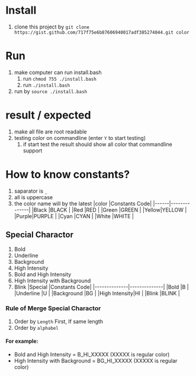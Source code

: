 # Install
1. clone this project by `git clone https://gist.github.com/717f75e6b87606940017adf385274044.git color`

# Run
1. make computer can run install.bash
    1. run `chmod 755 ./install.bash`
    2. run `./install.bash`
2. run by `source ./install.bash`

# result / expected
1. make all file are root readable
2. testing color on commandline (enter `Y` to start testing)
    1. if start test the result should show all color that commandline support
    
# How to know constants?
1. saparator is `_`
2. all is uppercase
3. the color name will by the latest
|color |Constants Code|
|------|--------------|
|Black |BLACK         |
|Red   |RED           |
|Green |GREEN         |
|Yellow|YELLOW        |
|Purple|PURPLE        |
|Cyan  |CYAN          |
|White |WHITE         |

## Special Charactor
1. Bold
2. Underline
3. Background
4. High Intensity
5. Bold and High Intensity
6. High Intensity with Background
7. Blink
|Special       |Constants Code|
|--------------|--------------|
|Bold          |B             |
|Underline     |U             |
|Background    |BG            |
|High Intensity|HI            |
|Blink         |BLINK         |

### Rule of Merge Special Charactor
1. Order by `Length` First, If same length
2. Order by `alphabel`
#### For example:
- Bold and High Intensity = B_HI_XXXXX (XXXXX is regular color)
- High Intensity with Background = BG_HI_XXXXX (XXXXX is regular color)
